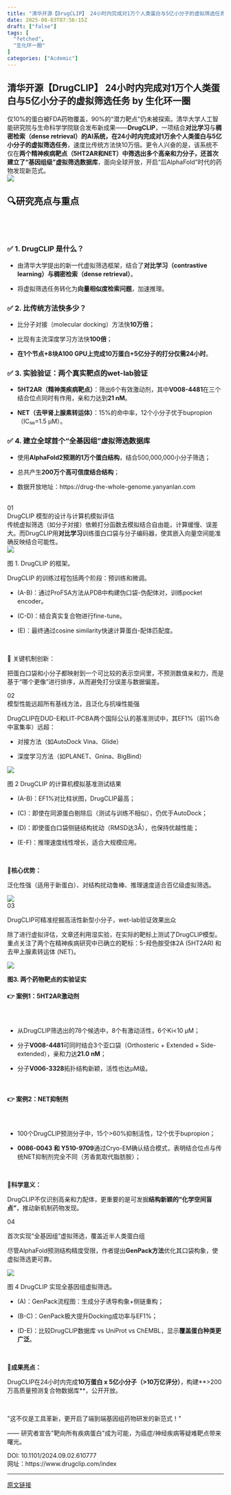 ```yaml
---
title: "清华开源【DrugCLIP】 24小时内完成对1万个人类蛋白与5亿小分子的虚拟筛选任务"
date: 2025-08-03T07:56:15Z
draft: ["false"]
tags: [
  "fetched",
  "生化环一圈"
]
categories: ["Acdemic"]
---
```

清华开源【DrugCLIP】 24小时内完成对1万个人类蛋白与5亿小分子的虚拟筛选任务 by 生化环一圈
------
<div><section><span leaf="">仅10%的蛋白被FDA药物覆盖，90%的“潜力靶点”仍未被探索。清华大学人工智能研究院与生命科学学院联合发布新成果——</span><strong data-start="276" data-end="288" data-pm-slice="0 0 []"><span leaf="">DrugCLIP</span></strong><span leaf="">，一项结合</span><strong data-start="293" data-end="301"><span leaf="">对比学习</span></strong><span leaf="">与</span><strong data-start="302" data-end="367"><span leaf="">稠密检索（dense retrieval）</span><strong data-start="325" data-end="336"><span leaf="">的AI系统，在</span></strong><span leaf="">24小时内完成对1万余个人类蛋白与5亿小分子的虚拟筛选任务</span></strong><span leaf="">，速度比传统方法快10万倍。更令人兴奋的是，该系统不仅在</span><strong data-start="395" data-end="455"><span leaf="">两个精神疾病靶点（5HT2AR和NET）</span><strong data-start="417" data-end="440"><span leaf="">中筛选出多个高亲和力分子，还首次建立了</span></strong><span leaf="">“基因组级”虚拟筛选数据库</span></strong><span leaf="">，面向全球开放，开启“后AlphaFold”时代的药物发现新范式。</span></section><section nodeleaf=""><img data-imgfileid="100000516" data-ratio="0.5922150139017609" data-s="300,640" data-src="https://mmbiz.qpic.cn/mmbiz_gif/rNo1wibelVwIoeSSU7apxxzFkkf2V7RloaZiazHcqkEmIwaYd9cWq9MIoUCENpibAz7jQjIibDMibqpHfoRdicGFDRJQ/640?wx_fmt=gif&amp;from=appmsg" data-type="gif" data-w="1079" type="block" src="https://mmbiz.qpic.cn/mmbiz_gif/rNo1wibelVwIoeSSU7apxxzFkkf2V7RloaZiazHcqkEmIwaYd9cWq9MIoUCENpibAz7jQjIibDMibqpHfoRdicGFDRJQ/640?wx_fmt=gif&amp;from=appmsg"></section><h2 data-start="495" data-end="507" data-pm-slice="0 0 []"><span leaf="">🔍<span textstyle="">研究亮点与重点</span></span></h2><h2 data-start="495" data-end="507" data-pm-slice="0 0 []"><span leaf=""><br></span></h2><h3 data-start="509" data-end="531"><span leaf="">✅ 1. DrugCLIP 是什么？</span></h3><ul><li><p data-start="534" data-end="612"><span leaf="">由清华大学提出的新一代虚拟筛选框架，结合了</span><strong data-start="555" data-end="611"><span leaf="">对比学习（contrastive learning）</span><strong data-start="583" data-end="588"><span leaf="">与</span></strong><span leaf="">稠密检索（dense retrieval）</span></strong><span leaf="">。</span></p></li><li><p data-start="615" data-end="644"><span leaf="">将虚拟筛选任务转化为</span><strong data-start="625" data-end="638"><span leaf="">向量相似度检索问题</span></strong><span leaf="">，加速推理。</span></p></li></ul><h3 data-start="646" data-end="664"><span leaf="">✅ 2. 比传统方法快多少？</span></h3><ul><li><p data-start="667" data-end="703"><span leaf="">比分子对接（molecular docking）方法快</span><strong data-start="694" data-end="702"><span leaf="">10万倍</span></strong><span leaf="">；</span></p></li><li><p data-start="706" data-end="727"><span leaf="">比现有主流深度学习方法快</span><strong data-start="718" data-end="726"><span leaf="">100倍</span></strong><span leaf="">；</span></p></li><li><p data-start="730" data-end="773"><strong data-start="730" data-end="772"><span leaf="">在1个节点+8块A100 GPU上完成10万蛋白+5亿分子的打分仅需24小时</span></strong><span leaf="">。</span></p></li></ul><h3 data-start="775" data-end="805"><span leaf="">✅ 3. 实验验证：两个真实靶点的wet-lab验证</span></h3><ul><li><p data-start="808" data-end="881"><strong data-start="808" data-end="827"><span leaf="">5HT2AR（精神类疾病靶点）</span></strong><span leaf="">：筛出6个有效激动剂，其中</span><strong data-start="840" data-end="853"><span leaf="">V008-4481</span></strong><span leaf="">在三个结合位点同时有作用，亲和力达到</span><strong data-start="871" data-end="880"><span leaf="">21 nM</span></strong><span leaf="">。</span></p></li><li><p data-start="884" data-end="942"><strong data-start="884" data-end="902"><span leaf="">NET（去甲肾上腺素转运体）</span></strong><span leaf="">：15%的命中率，12个小分子优于bupropion（IC₅₀=1.5 μM）。</span></p></li></ul><h3 data-start="944" data-end="972"><span leaf="">✅ 4. 建立全球首个“全基因组”虚拟筛选数据库</span></h3><ul><li><p data-start="975" data-end="1021"><span leaf="">使用</span><strong data-start="977" data-end="1001"><span leaf="">AlphaFold2预测的1万个蛋白结构</span></strong><span leaf="">，结合500,000,000小分子筛选；</span></p></li><li><p data-start="1024" data-end="1046"><span leaf="">总共产生</span><strong data-start="1028" data-end="1045"><span leaf="">200万个高可信度结合结构</span></strong><span leaf="">；</span></p></li><li><p data-start="1049" data-end="1146"><span leaf="">数据开放地址：https://drug-the-whole-genome.yanyanlan.com</span></p></li></ul><section><span leaf=""><br></span></section><section><span leaf=""><span textstyle="">01</span></span></section><section><span leaf=""><span textstyle="">DrugCLIP 模型的设计与计算机模拟评估</span></span></section><section><span leaf="">传统虚拟筛选（如分子对接）依赖打分函数去模拟结合自由能，计算缓慢、误差大。而DrugCLIP用</span><strong data-start="258" data-end="266" data-pm-slice="0 0 []"><span leaf="">对比学习</span></strong><span leaf="">训练蛋白口袋与分子编码器，使其嵌入向量空间能准确反映结合可能性。</span></section><section nodeleaf=""><img data-src="https://mmbiz.qpic.cn/mmbiz_jpg/rNo1wibelVwIoeSSU7apxxzFkkf2V7Rlo5kib1pEicgIfpCHuSKAOrTwSOIufVjLlerKzmMLnhlmic1PvPThxcslxA/640?wx_fmt=jpeg" data-ratio="1.009784735812133" data-s="300,640" data-type="png" data-w="1022" type="block" data-croporisrc="https://mmbiz.qpic.cn/mmbiz_png/rNo1wibelVwIoeSSU7apxxzFkkf2V7Rlo8fSTHUYoTK07w2Zn7vDyM8p0pehZ1ibge0rMuOibNUj5OQsAxJSPr0CQ/640?wx_fmt=png&amp;from=appmsg" data-cropx2="1022.0294117647059" data-cropy2="1032.9602076124568" data-imgfileid="100000515" src="https://mmbiz.qpic.cn/mmbiz_jpg/rNo1wibelVwIoeSSU7apxxzFkkf2V7Rlo5kib1pEicgIfpCHuSKAOrTwSOIufVjLlerKzmMLnhlmic1PvPThxcslxA/640?wx_fmt=jpeg"></section><p><span leaf="">图 1. DrugCLIP 的框架。</span><span leaf=""><br></span></p><p><span leaf="">DrugCLIP 的训练过程包括两个阶段：预训练和微调。</span></p><ul><li><p data-start="312" data-end="361"><span leaf="">(A-B)：通过ProFSA方法从PDB中构建伪口袋-伪配体对，训练pocket encoder。</span></p></li><li><p data-start="364" data-end="389"><span leaf="">(C-D)：结合真实复合物进行fine-tune。</span></p></li><li><p data-start="392" data-end="430"><span leaf="">(E)：最终通过cosine similarity快速计算蛋白-配体匹配度。</span></p><p data-start="392" data-end="430"><span leaf=""><br></span></p></li></ul><p data-start="432" data-end="446"><span leaf="">📌 关键机制创新</span><span leaf="">：</span></p><p data-start="449" data-end="512"><span leaf="">把蛋白口袋和小分子都映射到一个可比较的表示空间里，不预测数值亲和力，而是基于“哪个更像”进行排序，从而避免打分误差与数据偏差。</span></p><section data-pm-slice="2 2 []"><span leaf=""><span textstyle="">02</span></span></section><section><span leaf=""><span textstyle="">模型性能远超所有基线方法，且泛化与抗噪性能强</span></span></section><p data-start="589" data-end="657" data-pm-slice="0 0 []"><span leaf="">DrugCLIP在DUD-E和LIT-PCBA两个国际公认的基准测试中，其EF1%（前1%命中富集率）远超：</span></p><ul><li><p data-start="660" data-end="686"><span leaf="">对接方法（如AutoDock Vina、Glide）</span></p></li><li><p data-start="689" data-end="718"><span leaf="">深度学习方法（如PLANET、Gnina、BigBind）</span></p></li></ul><section nodeleaf=""><img data-src="https://mmbiz.qpic.cn/mmbiz_png/rNo1wibelVwIoeSSU7apxxzFkkf2V7Rlo2vz7E7cBI9La5ERGqPfSnruWM6LmCGkM72slMQfTRA846sMWqtcZaA/640?wx_fmt=png&amp;from=appmsg" data-ratio="0.5694444444444444" data-s="300,640" data-type="png" data-w="1080" type="block" data-imgfileid="100000517" src="https://mmbiz.qpic.cn/mmbiz_png/rNo1wibelVwIoeSSU7apxxzFkkf2V7Rlo2vz7E7cBI9La5ERGqPfSnruWM6LmCGkM72slMQfTRA846sMWqtcZaA/640?wx_fmt=png&amp;from=appmsg"></section><p><span leaf="">图 2 DrugCLIP 的计算机模拟基准测试结果</span></p><ul><li><p data-start="732" data-end="759"><span leaf="">(A-B)：EF1%对比柱状图，DrugCLIP最高；</span></p></li><li><p data-start="762" data-end="799"><span leaf="">(C)：即使在同源蛋白剔除后（测试与训练不相似），仍优于AutoDock；</span></p></li><li><p data-start="802" data-end="836"><span leaf="">(D)：即使蛋白口袋侧链结构扰动（RMSD达3Å），也保持优越性能；</span></p></li><li><p data-start="839" data-end="862"><span leaf="">(E-F)：推理速度线性增长，适合大规模应用。</span></p></li></ul><p data-start="864" data-end="875"><span leaf=""><br></span></p><p data-start="864" data-end="875"><span leaf="">📌</span><strong data-start="866" data-end="875"><span leaf="">核心优势：</span></strong></p><p data-start="878" data-end="913"><span leaf="">泛化性强（适用于新蛋白）、对结构扰动鲁棒、推理速度适合百亿级虚拟筛选。</span></p><section nodeleaf=""><img data-src="https://mmbiz.qpic.cn/mmbiz_png/rNo1wibelVwIoeSSU7apxxzFkkf2V7Rlo9HyJ7ofHjbT6f0YzwtBcLgDP4m5BiaGibcGTRxfTJcydp8ZTWfxJuibRg/640?wx_fmt=png&amp;from=appmsg" data-ratio="0.36944444444444446" data-s="300,640" data-type="png" data-w="1080" type="block" data-imgfileid="100000522" src="https://mmbiz.qpic.cn/mmbiz_png/rNo1wibelVwIoeSSU7apxxzFkkf2V7Rlo9HyJ7ofHjbT6f0YzwtBcLgDP4m5BiaGibcGTRxfTJcydp8ZTWfxJuibRg/640?wx_fmt=png&amp;from=appmsg"></section><section data-pm-slice="2 2 []"><span leaf=""><span textstyle="">03</span></span></section><p><span leaf=""><span textstyle="">DrugCLIP可精准挖掘高活性新型小分子，wet-lab验证效果出众</span></span></p><p data-pm-slice="0 0 []"><span leaf="">除了进行虚拟评估，文章还利用湿实验，在实际的靶标上测试了DrugCLIP模型。重点关注了两个在精神疾病研究中已确立的靶标：5-羟色胺受体2A (5HT2AR) 和去甲上腺素转运体 (NET)。</span></p><section><span data-lark-record-data='{"rootId":"YU1MdSbpMoe86pxxwHScHWk3nne","text":{"initialAttributedTexts":{"text":{"0":"除了进行虚拟评估，文章还利用湿实验，在实际的靶标上测试了DrugCLIP模型。重点关注了两个在精神疾病研究中已确立的靶标：5-羟色胺受体2A (5HT2AR) 和去甲上腺素转运体 (NET)。"},"attribs":{"0":"*0+2o"}},"apool":{"numToAttrib":{"0":["author","7324887153905451009"]},"nextNum":1}},"type":"text","referenceRecordMap":{},"extra":{"channel":"saas","isEqualBlockSelection":true,"pasteRandomId":"7745433e-fd61-47ea-ae5a-1d4c3665192c","mention_page_title":{},"external_mention_url":{}},"isKeepQuoteContainer":false,"isFromCode":false,"selection":[{"id":59,"type":"text","selection":{"start":0,"end":96},"recordId":"HlqXda1DxoCxDqx9xHkcYzGPnMc"}],"payloadMap":{},"isCut":false}' data-lark-record-format="docx/text"></span></section><section nodeleaf=""><img data-src="https://mmbiz.qpic.cn/mmbiz_png/rNo1wibelVwIoeSSU7apxxzFkkf2V7RloRDvhknsG7MWNsRN4OGTy21OaCDMBRtZ0lzARszQJB73hxibVnczibVHw/640?wx_fmt=png&amp;from=appmsg" data-ratio="0.9324074074074075" data-s="300,640" data-type="png" data-w="1080" type="block" data-imgfileid="100000519" src="https://mmbiz.qpic.cn/mmbiz_png/rNo1wibelVwIoeSSU7apxxzFkkf2V7RloRDvhknsG7MWNsRN4OGTy21OaCDMBRtZ0lzARszQJB73hxibVnczibVHw/640?wx_fmt=png&amp;from=appmsg"></section><p data-start="971" data-end="993" data-pm-slice="0 0 []"><strong data-start="973" data-end="993"><span leaf=""><span textstyle="">图3. 两个药物靶点的实验证实</span></span></strong></p><h4 data-start="995" data-end="1020"><span leaf="">👉 案例1：</span><strong data-start="1007" data-end="1020"><span leaf="">5HT2AR激动剂</span></strong></h4><h4 data-start="995" data-end="1020"><strong data-start="1007" data-end="1020"><span leaf=""><br></span></strong></h4><ul><li><p data-start="1023" data-end="1062"><span leaf="">从DrugCLIP筛选出的78个候选中，8个有激动活性，6个Ki&lt;10 μM；</span></p></li><li><p data-start="1065" data-end="1147"><span leaf="">分子</span><strong data-start="1067" data-end="1080"><span leaf="">V008-4481</span></strong><span leaf="">可同时结合3个亚口袋（Orthosteric + Extended + Side-extended），亲和力达</span><strong data-start="1135" data-end="1146"><span leaf="">21.0 nM</span></strong><span leaf="">；</span></p></li><li><p data-start="1150" data-end="1180"><span leaf="">分子</span><strong data-start="1152" data-end="1165"><span leaf="">V006-3328</span></strong><span leaf="">拓扑结构新颖，活性也达μM级。</span></p><p data-start="1150" data-end="1180"><span leaf=""><br></span></p></li></ul><h4 data-start="1182" data-end="1204"><span leaf="">👉 案例2：</span><strong data-start="1194" data-end="1204"><span leaf="">NET抑制剂</span></strong></h4><h4 data-start="1182" data-end="1204"><strong data-start="1194" data-end="1204"><span leaf=""><br></span></strong></h4><ul><li><p data-start="1207" data-end="1252"><span leaf="">100个DrugCLIP预测分子中，15个&gt;60%抑制活性，12个优于bupropion；</span></p></li><li><p data-start="1255" data-end="1326"><strong data-start="1255" data-end="1280"><span leaf="">0086-0043 和 Y510-9709</span></strong><span leaf="">通过Cryo-EM确认结合模式，表明结合位点与传统NET抑制剂完全不同（芳香氮取代脂肪胺）；</span></p><p data-start="1255" data-end="1326"><span leaf=""><br></span></p></li></ul><p data-start="1328" data-end="1339"><span leaf="">📌</span><strong data-start="1330" data-end="1339"><span leaf="">科学意义：</span></strong></p><p data-start="1342" data-end="1397"><span leaf="">DrugCLIP不仅识别高亲和力配体，更重要的是可发掘</span><strong data-start="1369" data-end="1386"><span leaf="">结构新颖的“化学空间盲点”</span></strong><span leaf="">，推动新机制药物发现。</span></p><section data-pm-slice="2 2 []"><span leaf=""><span textstyle="">04</span></span></section><p><span leaf=""><span textstyle="">首次实现“全基因组”虚拟筛选，覆盖近半人类蛋白组</span></span></p><p><span leaf="">尽管AlphaFold预测结构精度受限，作者提出</span><strong data-start="1522" data-end="1535" data-pm-slice="0 0 []"><span leaf="">GenPack方法</span></strong><span leaf="">优化其口袋构象，使虚拟筛选更可靠。</span></p><section nodeleaf=""><img data-src="https://mmbiz.qpic.cn/mmbiz_png/rNo1wibelVwIoeSSU7apxxzFkkf2V7RloTXjFiaJYmMRpkxzdx7Pzpr14Yp8hsoExgt5n5L4Uib9huLzKlial6TQIg/640?wx_fmt=png&amp;from=appmsg" data-ratio="1.238888888888889" data-s="300,640" data-type="png" data-w="1080" type="block" data-imgfileid="100000520" src="https://mmbiz.qpic.cn/mmbiz_png/rNo1wibelVwIoeSSU7apxxzFkkf2V7RloTXjFiaJYmMRpkxzdx7Pzpr14Yp8hsoExgt5n5L4Uib9huLzKlial6TQIg/640?wx_fmt=png&amp;from=appmsg"></section><p><span leaf="">图 4 DrugCLIP 实现全基因组虚拟筛选。</span></p><ul><li><p data-start="1566" data-end="1595"><span leaf="">(A)：GenPack流程图：生成分子诱导构象+侧链重构；</span></p></li><li><p data-start="1598" data-end="1631"><span leaf="">(B-C)：GenPack极大提升Docking成功率与EF1%；</span></p></li><li><p data-start="1634" data-end="1691"><span leaf="">(D-E)：比较DrugCLIP数据库 vs UniProt vs ChEMBL，显示</span><strong data-start="1677" data-end="1690"><span leaf="">覆盖蛋白种类更广泛</span></strong><span leaf="">。</span></p><p data-start="1634" data-end="1691"><span leaf=""><br></span></p></li></ul><p data-start="1693" data-end="1704"><span leaf="">📌</span><strong data-start="1695" data-end="1704"><span leaf="">成果亮点：</span></strong></p><p data-start="1707" data-end="1778"><span leaf="">DrugCLIP在24小时内完成</span><strong data-start="1723" data-end="1749"><span leaf="">10万蛋白 x 5亿小分子（&gt;10万亿评分）</span></strong><span leaf="">，构建**&gt;200万高质量预测复合物数据库**，公开开放。</span></p><p><span leaf=""><br></span></p><p><span leaf="">"这不仅是工具革新，更开启了<span textstyle="">端到端基因组药物研发</span>的新范式！"</span></p><p><span leaf="">—— 研究者宣告"靶向所有疾病蛋白"成为可能，为癌症/神经疾病等疑难靶点带来曙光。</span></p><section><span data-pm-slice="0 0 []"><span leaf=""><span textstyle="">DOI: 10.1101/2024.09.02.610777</span></span></span></section><section><span leaf="">网址：</span><span leaf="">https://www.drugclip.com/index</span></section><p><mp-style-type data-value="3"></mp-style-type></p></div>  
<hr>
<a href="https://mp.weixin.qq.com/s/Lgc5JNhCoyZ6DRuUGlWxOA",target="_blank" rel="noopener noreferrer">原文链接</a>
